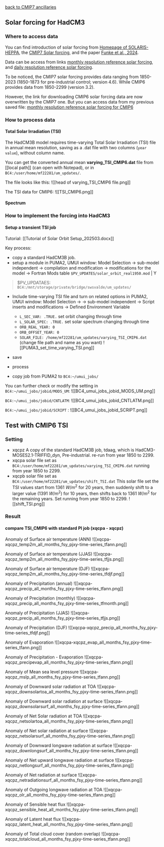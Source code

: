 [back to CMIP7 ancillaries](CMIP7_ancillaries.md)

## Solar forcing for HadCM3

### Where to access data
You can find introduction of solar forcing from [Homepage of SOLARIS-HEPPA](https://www.solarisheppa.kit.edu/index.php), the [CMIP7 Solar forcing](https://www.solarisheppa.kit.edu/75.php), and the paper [Funke et al., 2024](https://gmd.copernicus.org/articles/17/1217/2024/).

Data can be access from links [monthly resolution reference solar forcing](https://cloud.iaa.es/index.php/s/n7cacmRBjk5Gb8f), and [daily resolution reference solar forcing](https://cloud.iaa.es/index.php/s/nJFTPcnFwZ3smTo).


To be noticed, the CMIP7 solar forcing provides data ranging from 1850-2023 (1850-1873 for pre-industrial control; version 4.6). While CMIP6 provides data from 1850-2299 (version 3.2).

However, the link for downloading CMIP6 solar forcing data are now overwritten by the CMIP7 one. But you can access data from my previous saved file: [monthly resolution reference solar forcing for CMIP6](Attachments/CMIP7_fcg_solar/solarforcing-ref-mon_input4MIPs_solar_CMIP_SOLARIS-HEPPA-3-2_gn_18500101-22991231.nc)

### How to process data

#### Total Solar Irradiation (TSI)
The HadCM3B model requires time-varying Total Solar Irradiation (TSI) file in annual mean resolution, saving as a .dat file with two columns (`year value`), without column name.

You can get the converted annual mean **varying_TSI_CMIP6.dat** file from [[local path]] (can open with Notepad), or in `BC4:/user/home/mf22281/um_updates/`.

The file looks like this:
![[head of varying_TSI_CMIP6 file.png]]

The TSI data for CMIP6:
![[TSI_CMIP6.png]]

#### Spectrum

### How to implement the forcing into HadCM3

#### Setup a transient TSI job
Tutorial: [[Tutorial of Solar Orbit Setup_202503.docx]]

Key process:
- copy a standard HadCM3B job. 
- setup a module in PUMA2, UMUI window:
	Model Selection 
		-> sub-model independent 
			-> compilation and modification 
				-> modifications for the model 
					-> Fortran Mods table
	`$PV_UPDATES/solar_orbit_real1950.mod` | Y

> $PV_UPDATAES: `BC4:/mnt/storage/private/bridge/swsvalde/um_updates/`

- Include time-varying TSI file and turn on related options in PUMA2, UMUI window:
	Model Selection ->
		-> sub-model independent 
			-> Script inserts and modifications
				-> Defined Environment Variable
	- `L_SEC_VAR: .TRUE.`
		set orbit changing through time
	- `L_SOLAR_SPEC: .TRUE.`
		set solar spectrum changing through time
	- `ORB_REAL_YEAR: 0`
	- `ORB_OFFSET_YEAR: 0`
	- `SOLAR_FILE: /home/mf22281/um_updates/varying_TSI_CMIP6.dat` (change file path and name as you want)
![[PUMA3_set_time_varying_TSI.png]]

- save
- process
- copy job from PUMA2 to `BC4:~/umui_jobs/`

You can further check or modify the setting in
`BC4:~/umui_jobs/jobid/MODS_UM`:
![[BC4_umui_jobs_jobid_MODS_UM.png]]

`BC4:~/umui_jobs/jobid/CNTLATM`:
![[BC4_umui_jobs_jobid_CNTLATM.png]]

`BC4:~/umui_jobs/jobid/SCRIPT` :
![[BC4_umui_jobs_jobid_SCRIPT.png]]

## Test with CMIP6 TSI
### Setting
- xqcpz
	A copy of the standard HadCM3B job, tdaag, which is HadCM3-MOSES2.1-TRIFFID_dyn, Pre-industrial.
	re-run from year 1850 to 2299.
- xqcpa
	solar file set as `BC4:/user/home/mf22281/um_updates/varying_TSI_CMIP6.dat`
	running from year 1850 to 2299.
- xqcpb
	solar file set as `BC4:/user/home/mf22281/um_updates/shift_TSI.dat`
	This solar file set the TSI values start from 1361 $W/m^{2}$ for 20 years, then suddenly shift to a larger value (1391 $W/m^{2}$) for 10 years, then shifts back to 1361 $W/m^{2}$ for the remaining years. 
	Set running from year 1850 to 2299. 
	![[shift_TSI.png]]



### Result
#### compare TSI_CMIP6 with standard PI job (xqcpa - xqcpz)

Anomaly of Surface air temperature (ANN)
![[xqcpa-xqcpz_temp2m_all_months_fsy_pjxy-time-series_tfann.png]]

Anomaly of Surface air temperature (JJAS)
![[xqcpa-xqcpz_temp2m_all_months_fsy_pjxy-time-series_tfjjs.png]]

Anomaly of Surface air temperature (DJF)
![[xqcpa-xqcpz_temp2m_all_months_fsy_pjxy-time-series_tfdjf.png]]


Anomaly of Precipitation (annual)
![[xqcpa-xqcpz_precip_all_months_fsy_pjxy-time-series_tfann.png]]

Anomaly of Precipitation (monthly)
![[xqcpa-xqcpz_precip_all_months_fsy_pjxy-time-series_tfmonth.png]]

Anomaly of Precipitation (JJAS)
![[xqcpa-xqcpz_precip_all_months_fsy_pjxy-time-series_tfjjs.png]]

Anomaly of Precipitation (DJF)
![[xqcpa-xqcpz_precip_all_months_fsy_pjxy-time-series_tfdjf.png]]

Anomaly of Evaporation
![[xqcpa-xqcpz_evap_all_months_fsy_pjxy-time-series_tfann.png]]


Anomaly of Precipitation - Evaporation
![[xqcpa-xqcpz_precipevap_all_months_fsy_pjxy-time-series_tfann.png]]

Anomaly of Mean sea level pressure
![[xqcpa-xqcpz_mslp_all_months_fsy_pjxy-time-series_tfann.png]]

Anomaly of Downward solar radiation at TOA
![[xqcpa-xqcpz_downsolartoa_all_months_fsy_pjxy-time-series_tfann.png]]

Anomaly of Downward solar radiation at surface
![[xqcpa-xqcpz_downsolarsurf_all_months_fsy_pjxy-time-series_tfann.png]]

Anomaly of Net Solar radiation at TOA
![[xqcpa-xqcpz_netsolartoa_all_months_fsy_pjxy-time-series_tfann.png]]

Anomaly of Net solar radiation at surface
![[xqcpa-xqcpz_netsolarsurf_all_months_fsy_pjxy-time-series_tfann.png]]



Anomaly of Downward longwave radiation at surface
![[xqcpa-xqcpz_downlongsurf_all_months_fsy_pjxy-time-series_tfann.png]]

Anomaly of Net upward longwave radiation at surface
![[xqcpa-xqcpz_netlongsurf_all_months_fsy_pjxy-time-series_tfann.png]]

Anomaly of Net radiation at surface
![[xqcpa-xqcpz_netradiationsurf_all_months_fsy_pjxy-time-series_tfann.png]]

Anomaly of Outgoing longwave radiation at TOA
![[xqcpa-xqcpz_olr_all_months_fsy_pjxy-time-series_tfann.png]]

Anomaly of Sensible heat flux
![[xqcpa-xqcpz_sensible_heat_all_months_fsy_pjxy-time-series_tfann.png]]

Anomaly of Latent heat flux
![[xqcpa-xqcpz_latent_heat_all_months_fsy_pjxy-time-series_tfann.png]]

Anomaly of Total cloud cover (random overlap)
![[xqcpa-xqcpz_totalcloud_all_months_fsy_pjxy-time-series_tfann.png]]
